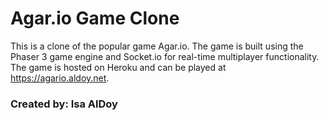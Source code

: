 # Agar.io Game Clone

This is a clone of the popular game Agar.io. The game is built using the Phaser 3 game engine and Socket.io for real-time multiplayer functionality. The game is hosted on Heroku and can be played at https://agario.aldoy.net.

### Created by: Isa AlDoy

